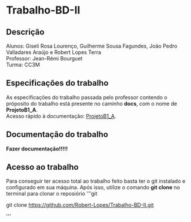 # Trabalho-BD-II

## Descrição
Alunos: Giseli Rosa Lourenço, Guilherme Sousa Fagundes, João Pedro Valladares Araújo e Robert Lopes Terra
<br/> Professor: Jean-Rémi Bourguet
<br/> Turma: CC3M

## Especificações do trabalho
As especificações do trabalho passada pelo professor contendo o próposito do trabalho está presente no caminho **docs**, com o nome de **ProjetoB1_A**.
</br>Acesso rápido à documentação: [ProjetoB1_A](./docs/ProjetoB1_A.pdf).

## Documentação do trabalho
**Fazer documentação!!!!!**

## Acesso ao trabalho
Para conseguir ter acesso total ao trabalho feito basta ter o git instalado e configurado em sua máquina. Após isso, utilize o comando **git clone** no terminal para clonar o reposiório
'''git

git clone https://github.com/Robert-Lopes/Trabalho-BD-II.git

'''

